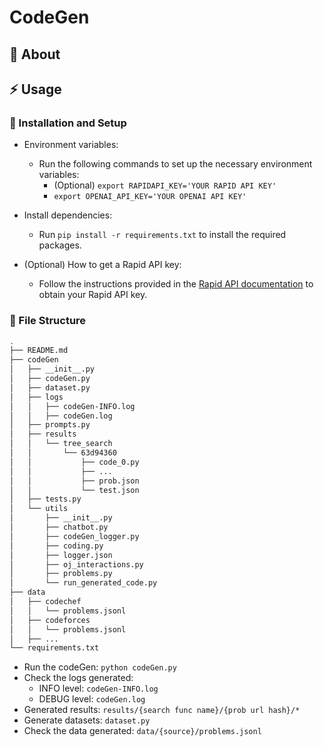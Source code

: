 # CodeGen

##  :beginner: About

## :zap: Usage

###  :electric_plug: Installation and Setup

- Environment variables:
    - Run the following commands to set up the necessary environment variables:
        - (Optional) `export RAPIDAPI_KEY='YOUR RAPID API KEY'`
        - `export OPENAI_API_KEY='YOUR OPENAI API KEY'`

- Install dependencies:
    - Run `pip install -r requirements.txt` to install the required packages.

- (Optional) How to get a Rapid API key:
    - Follow the instructions provided in the [Rapid API documentation](https://github.com/judge0/judge0?tab=readme-ov-file#get-started) to obtain your Rapid API key.

###  :file_folder: File Structure

```bash
.
├── README.md
├── codeGen
│   ├── __init__.py
│   ├── codeGen.py
│   ├── dataset.py
│   ├── logs
│   │   ├── codeGen-INFO.log
│   │   ├── codeGen.log
│   ├── prompts.py
│   ├── results
│   │   └── tree_search
│   │       └── 63d94360
│   │           ├── code_0.py
│   │           ├── ...
│   │           ├── prob.json
│   │           └── test.json
│   ├── tests.py
│   └── utils
│       ├── __init__.py
│       ├── chatbot.py
│       ├── codeGen_logger.py
│       ├── coding.py
│       ├── logger.json
│       ├── oj_interactions.py
│       ├── problems.py
│       └── run_generated_code.py
├── data
│   ├── codechef
│   │   └── problems.jsonl
│   ├── codeforces
│   │   └── problems.jsonl
│   ├── ...
└── requirements.txt
```

- Run the codeGen: `python codeGen.py`
- Check the logs generated:
    - INFO level: `codeGen-INFO.log`
    - DEBUG level: `codeGen.log`
- Generated results: `results/{search func name}/{prob url hash}/*`
- Generate datasets: `dataset.py`
- Check the data generated: `data/{source}/problems.jsonl`
